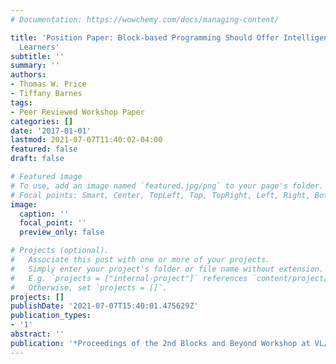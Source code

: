 ```yaml
---
# Documentation: https://wowchemy.com/docs/managing-content/

title: 'Position Paper: Block-based Programming Should Offer Intelligent Support for
  Learners'
subtitle: ''
summary: ''
authors:
- Thomas W. Price
- Tiffany Barnes
tags:
- Peer Reviewed Workshop Paper
categories: []
date: '2017-01-01'
lastmod: 2021-07-07T11:40:02-04:00
featured: false
draft: false

# Featured image
# To use, add an image named `featured.jpg/png` to your page's folder.
# Focal points: Smart, Center, TopLeft, Top, TopRight, Left, Right, BottomLeft, Bottom, BottomRight.
image:
  caption: ''
  focal_point: ''
  preview_only: false

# Projects (optional).
#   Associate this post with one or more of your projects.
#   Simply enter your project's folder or file name without extension.
#   E.g. `projects = ["internal-project"]` references `content/project/deep-learning/index.md`.
#   Otherwise, set `projects = []`.
projects: []
publishDate: '2021-07-07T15:40:01.475629Z'
publication_types:
- '1'
abstract: ''
publication: '*Proceedings of the 2nd Blocks and Beyond Workshop at VL/HCC*'
---
```


